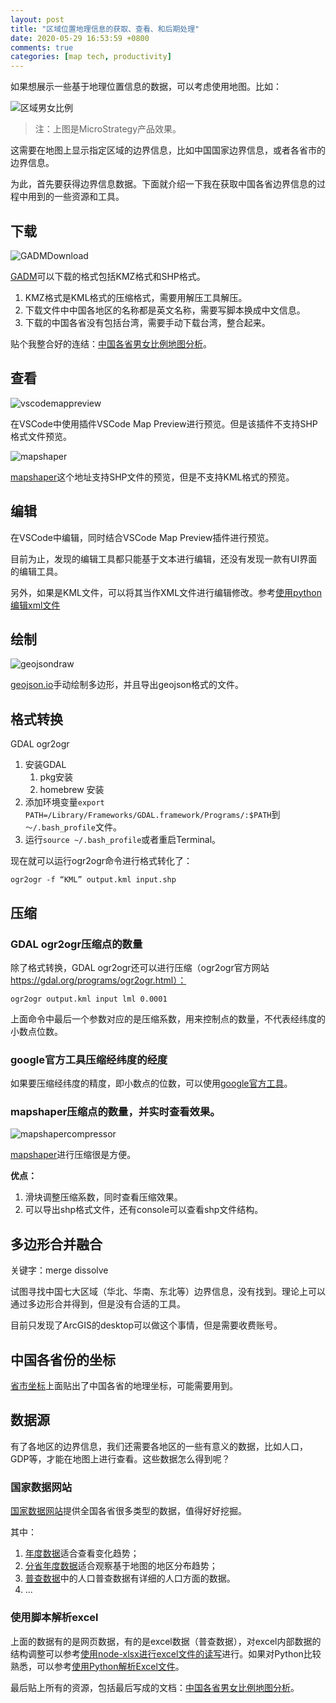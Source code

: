 ```yaml
---
layout: post
title: "区域位置地理信息的获取、查看、和后期处理"
date: 2020-05-29 16:53:59 +0800
comments: true
categories: [map tech, productivity]
---
```


<!-- more -->

如果想展示一些基于地理位置信息的数据，可以考虑使用地图。比如：

![区域男女比例](/images/区域男女比例.gif)

> 注：上图是MicroStrategy产品效果。

这需要在地图上显示指定区域的边界信息，比如中国国家边界信息，或者各省市的边界信息。

为此，首先要获得边界信息数据。下面就介绍一下我在获取中国各省边界信息的过程中用到的一些资源和工具。

## 下载

![GADMDownload](/images/GADMDownload.jpg)

[GADM](https://gadm.org/download_country_v3.html)可以下载的格式包括KMZ格式和SHP格式。

1. KMZ格式是KML格式的压缩格式，需要用解压工具解压。
2. 下载文件中中国各地区的名称都是英文名称，需要写脚本换成中文信息。
3. 下载的中国各省没有包括台湾，需要手动下载台湾，整合起来。

贴个我整合好的连结：[中国各省男女比例地图分析](/assets/resources/中国各省男女比例地图分析.zip)。

## 查看

![vscodemappreview](/images/vscodemappreview.jpg)

在VSCode中使用插件VSCode Map Preview进行预览。但是该插件不支持SHP格式文件预览。

![mapshaper](/images/mapshaper.jpg)

[mapshaper](https://mapshaper.org/)这个地址支持SHP文件的预览，但是不支持KML格式的预览。

## 编辑

在VSCode中编辑，同时结合VSCode Map Preview插件进行预览。

目前为止，发现的编辑工具都只能基于文本进行编辑，还没有发现一款有UI界面的编辑工具。

另外，如果是KML文件，可以将其当作XML文件进行编辑修改。参考[使用python编辑xml文件](/blog/2020/06/22/parse-xml-using-python/)

## 绘制

![geojsondraw](/images/geojsondraw.jpg)

[geojson.io](http://geojson.io/)手动绘制多边形，并且导出geojson格式的文件。

## 格式转换

GDAL ogr2ogr

1. 安装GDAL
    1. pkg安装
    2. homebrew 安装
2. 添加环境变量`export PATH=/Library/Frameworks/GDAL.framework/Programs/:$PATH`到`～/.bash_profile`文件。
3. 运行`source ~/.bash_profile`或者重启Terminal。

现在就可以运行ogr2ogr命令进行格式转化了：

```
ogr2ogr -f “KML” output.kml input.shp
```

## 压缩

### GDAL ogr2ogr压缩点的数量
除了格式转换，GDAL ogr2ogr还可以进行压缩（ogr2ogr官方网站 https://gdal.org/programs/ogr2ogr.html）：

```
ogr2ogr output.kml input lml 0.0001
```

上面命令中最后一个参数对应的是压缩系数，用来控制点的数量，不代表经纬度的小数点位数。

### google官方工具压缩经纬度的经度
如果要压缩经纬度的精度，即小数点的位数，可以使用[google官方工具](https://www.gearthblog.com/blog/archives/2016/03/making-kml-files-smaller-reducing-precision.html)。

### mapshaper压缩点的数量，并实时查看效果。

![mapshapercompressor](/images/mapshapercompressor.gif)

[mapshaper](https://mapshaper.org/)进行压缩很是方便。

**优点：**

1. 滑块调整压缩系数，同时查看压缩效果。
2. 可以导出shp格式文件，还有console可以查看shp文件结构。

## 多边形合并融合

关键字：merge dissolve

试图寻找中国七大区域（华北、华南、东北等）边界信息，没有找到。理论上可以通过多边形合并得到，但是没有合适的工具。

目前只发现了ArcGIS的desktop可以做这个事情，但是需要收费账号。

## 中国各省份的坐标

[省市坐标](https://github.com/baixuexiyang/geocoord)上面贴出了中国各省的地理坐标，可能需要用到。

## 数据源

有了各地区的边界信息，我们还需要各地区的一些有意义的数据，比如人口，GDP等，才能在地图上进行查看。这些数据怎么得到呢？

### 国家数据网站
[国家数据网站](http://data.stats.gov.cn/)提供全国各省很多类型的数据，值得好好挖掘。

其中：

1. [年度数据](http://data.stats.gov.cn/easyquery.htm?cn=C01)适合查看变化趋势；
2. [分省年度数据](http://data.stats.gov.cn/easyquery.htm?cn=E0103)适合观察基于地图的地区分布趋势；
3. [普查数据](http://www.stats.gov.cn/tjsj/pcsj/)中的人口普查数据有详细的人口方面的数据。
4. ...

### 使用脚本解析excel

上面的数据有的是网页数据，有的是excel数据（普查数据），对excel内部数据的结构调整可以参考[使用node-xlsx进行excel文件的读写](http://hongchaozhang.github.io/blog/2016/03/04/parsing-and-write-excel-file-using-node-module/)进行。如果对Python比较熟悉，可以参考[使用Python解析Excel文件](/blog/2020/06/23/parse-excel-using-python/)。


最后贴上所有的资源，包括最后写成的文档：[中国各省男女比例地图分析](/assets/resources/中国各省男女比例地图分析.zip)。

